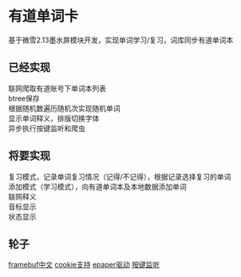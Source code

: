# 有道单词卡
基于微雪2.13墨水屏模块开发，实现单词学习/复习，词库同步有道单词本

## 已经实现
联网爬取有道账号下单词本列表  
btree保存  
根据随机数遍历随机次实现随机单词  
显示单词释义，排版切换字体  
异步执行按键监听和爬虫  

## 将要实现
复习模式，记录单词复习情况（记得/不记得），根据记录选择复习的单词  
添加模式（学习模式），向有道单词本及本地数据添加单词  
联网释义  
音标显示  
状态显示  

## 轮子
[framebuf中文](https://github.com/wangshujun-tj/mpy-Framebuf-boost-code)
[cookie支持](https://github.com/mardigras2020/urequests)
[epaper驱动](https://github.com/tljk/2.13inch-e-Paper-Cloud-Module-micropython-driver)
[按键监听](https://github.com/peterhinch/micropython-async/blob/master/aswitch.py)